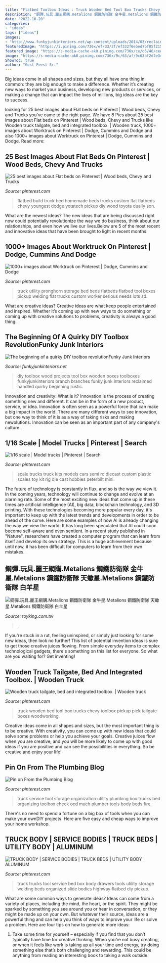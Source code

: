 ```yaml
---
title: "Flatbed Toolbox Ideas : Truck Wooden Bed Tool Box Trucks Chevy Toolbox Pickup Pick Tailgate Boxes Woodworking"
description: "鋼彈.玩具.麗王網購.metalions 鋼鐵防衛隊 金牛星.metalions 鋼鐵防衛隊 天蠍星.metalions 鋼鐵防衛隊 白羊星"
date: "2022-10-20"
categories:
- "ideas"
tags: ["ideas"]
images:
- "http://www.funkyjunkinteriors.net/wp-content/uploads/2014/03/reclaimed-wood-toolboxes-1614.jpg"
featuredImage: "https://i.pinimg.com/736x/ef/33/2f/ef332f6ebed7bf05f215da5de19ddd85--toolbox-plumbing.jpg"
featured_image: "https://s-media-cache-ak0.pinimg.com/736x/ce/d6/46/ced64613de9fcfde1539354507453531.jpg"
image: "https://s-media-cache-ak0.pinimg.com/736x/9c/63/af/9c63af2d7e3c58e9bb6a1f1d08f06913.jpg"
ShowToc: true
author: "Gust Feest Sr."
---
```



Big ideas come in all shapes and sizes, but they all have one thing in common: they are big enough to make a difference. Whether it’s creating new ways to market your business, developing new products or services, or making a change that can impact the lives of millions, big ideas are the key to success.

	

		
looking for 25 best images about Flat beds on Pinterest | Wood beds, Chevy and Trucks you've came to the right page. We have 8 Pics about 25 best images about Flat beds on Pinterest | Wood beds, Chevy and Trucks like Wooden truck tailgate, bed and integrated toolbox. | Wooden truck, 1000+ images about Worktruck on Pinterest | Dodge, Cummins and Dodge and also 1000+ images about Worktruck on Pinterest | Dodge, Cummins and Dodge. Read more:
		
    
## 25 Best Images About Flat Beds On Pinterest | Wood Beds, Chevy And Trucks

<img loading=lazy src="https://s-media-cache-ak0.pinimg.com/736x/9c/63/af/9c63af2d7e3c58e9bb6a1f1d08f06913.jpg" onerror="this.onerror=null;this.src='https://tse2.mm.bing.net/th?id=OIP.3q1NjQh7ZP5xxmFoTv-z5gHaEL&amp;pid=15.1';" alt="25 best images about Flat beds on Pinterest | Wood beds, Chevy and Trucks">

_Source: pinterest.com_

>flatbed build truck bed homemade beds trucks custom flat flatbeds chevy youngest dodge yotatech pickup diy wood toyota dually son. 

	

What are the newest ideas?
The new ideas that are being discussed right now could potentially revolutionize the way we do business, think about our relationships, and even how we live our lives.Below are 5 of the most recent and innovative ideas that have been brought to light in recent months.

    
## 1000+ Images About Worktruck On Pinterest | Dodge, Cummins And Dodge

<img loading=lazy src="https://s-media-cache-ak0.pinimg.com/736x/e4/75/66/e475669d514ba0b9da2b5605b21e8875.jpg" onerror="this.onerror=null;this.src='https://tse4.mm.bing.net/th?id=OIP.WkbiRsjZHPDBEwUGtFdmIwHaF2&amp;pid=15.1';" alt="1000+ images about Worktruck on Pinterest | Dodge, Cummins and Dodge">

_Source: pinterest.com_

>truck utility pronghorn storage bed beds flatbeds flatbed tool boxes pickup welding flat trucks custom worker serious needs lots sd. 

	

What are creative ideas?
Creative ideas are what keep people entertained and inspired. Whether it’s coming up with new ways to do something or coming up with creative solutions to problems, creativity is always a good thing.

    
## The Beginning Of A Quirky DIY Toolbox RevolutionFunky Junk Interiors

<img loading=lazy src="http://www.funkyjunkinteriors.net/wp-content/uploads/2014/03/reclaimed-wood-toolboxes-1614.jpg" onerror="this.onerror=null;this.src='https://tse2.mm.bing.net/th?id=OIP.GI-zaUz0cRYKIrRXIhqc6AHaE8&amp;pid=15.1';" alt="The beginning of a quirky DIY toolbox revolutionFunky Junk Interiors">

_Source: funkyjunkinteriors.net_

>diy toolbox wood projects tool box wooden boxes toolboxes funkyjunkinteriors branch branches funky junk interiors reclaimed handled quirky beginning rustic. 

	

Innovation and creativity: What is it?
Innovation is the process of creating something new and different. It can be in the form of a new product, service, or idea. Innovation is often seen as a powerful force that can make a big impact in the world. There are many different ways to see innovation, but one way to think of it is as a way of taking risks and making newolutions. Innovation can be seen as an important part of any company's culture.

    
## 1/16 Scale | Model Trucks | Pinterest | Search

<img loading=lazy src="https://s-media-cache-ak0.pinimg.com/736x/ce/d6/46/ced64613de9fcfde1539354507453531.jpg" onerror="this.onerror=null;this.src='https://tse3.mm.bing.net/th?id=OIP.jYnPR-a9YFgkl3V2XaxKiAHaFj&amp;pid=15.1';" alt="1/16 scale | Model trucks | Pinterest | Search">

_Source: pinterest.com_

>scale trucks truck kits models cars semi rc diecast custom plastic scales toy kit rig die cast hobbies peterbilt mini. 

	

The future of technology is constantly in flux, and so is the way we view it.
In the coming years, technology will continue to change and evolve at an alarming rate. Some of the most exciting new ideas that come up in these times are artificial intelligence (AI), big data, blockchain technology, and 3D printing. With these technologies becoming more popular every day, it's important to keep up with the latest trends and developments in order to be ahead of the curve. Here are some examples of how AI is already changing the way we view the world: 
It has long been speculated that AI could soon become self-aware and even sentient. In a recent study published in "Nature", researchers have created a computer program that can learn from itself and develop its own strategy. This is a huge achievement because until now, it has been difficult for computers to learn from their own mistakes.

    
## 鋼彈.玩具.麗王網購.Metalions 鋼鐵防衛隊 金牛星.Metalions 鋼鐵防衛隊 天蠍星.Metalions 鋼鐵防衛隊 白羊星

<img loading=lazy src="http://www.toyking.com.tw/image/toy/gaia/001.jpg" onerror="this.onerror=null;this.src='https://tse3.mm.bing.net/th?id=OIP.MHsIb3q8a11LgjSvDtR_YwAAAA&amp;pid=15.1';" alt="鋼彈.玩具.麗王網購.Metalions 鋼鐵防衛隊 金牛星.Metalions 鋼鐵防衛隊 天蠍星.Metalions 鋼鐵防衛隊 白羊星">

_Source: toyking.com.tw_

>. 

	

If you're stuck in a rut, feeling uninspired, or simply just looking for some new ideas, then look no further! This list of potential invention ideas is sure to get those creative juices flowing. From simple everyday items to complex technological gadgets, there's something on this list for everyone. So what are you waiting for? Get inventing!

    
## Wooden Truck Tailgate, Bed And Integrated Toolbox. | Wooden Truck

<img loading=lazy src="https://i.pinimg.com/originals/af/49/1f/af491fe03d0da464efa2aa1ce294d36c.jpg" onerror="this.onerror=null;this.src='https://tse4.mm.bing.net/th?id=OIP.IoGTeWsx0TQ6cO2lS9MdQgHaNK&amp;pid=15.1';" alt="Wooden truck tailgate, bed and integrated toolbox. | Wooden truck">

_Source: pinterest.com_

>truck wooden bed tool box trucks chevy toolbox pickup pick tailgate boxes woodworking. 

	

Creative ideas come in all shapes and sizes, but the most important thing is to be creative. With creativity, you can come up with new ideas that could solve some problems or help you achieve your goals. Creative juices flow when you are creative, and you will be more likely to come up with good ideas if you are positive and can see the possibilities in everything. So be creative and enjoy your life!

    
## Pin On From The Plumbing Blog

<img loading=lazy src="https://i.pinimg.com/736x/ef/33/2f/ef332f6ebed7bf05f215da5de19ddd85--toolbox-plumbing.jpg" onerror="this.onerror=null;this.src='https://tse3.mm.bing.net/th?id=OIP.dcxcTDLpNGVCNGG8oQkaVQHaJx&amp;pid=15.1';" alt="Pin on From the Plumbing Blog">

_Source: pinterest.com_

>truck service tool storage organization utility plumbing box trucks bed organizing toolbox check ocd much plumber tools body beds fire. 

	

There's no need to spend a fortune on a big box of tools when you can make your ownDIY projects. Here are five easy and cheap ways to improve your home workshop.

    
## TRUCK BODY | SERVICE BODIES | TRUCK BEDS | UTILITY BODY | ALUMINUM

<img loading=lazy src="https://i.pinimg.com/736x/cd/c3/fb/cdc3fb138ea731a396cf6222a384b5c2--welding-trucks-toolbox.jpg" onerror="this.onerror=null;this.src='https://tse3.mm.bing.net/th?id=OIP.uoSSbodIyG_lTox23SgYlwHaGX&amp;pid=15.1';" alt="TRUCK BODY | SERVICE BODIES | TRUCK BEDS | UTILITY BODY | ALUMINUM">

_Source: pinterest.com_

>truck trucks tool service bed box body drawers tools utility storage welding beds organized slide bodies highway flatbed diy pickup. 

	

What are some common ways to generate ideas?
Ideas can come from a variety of places, including the mind, the heart, or the spirit. They might be sparked by something you see around you or hear in conversation, or they might be made up on your own. But whatever their source, ideas are a powerful thing and can help you think of ways to improve your life or solve a problem. Here are four tips on how to generate more ideas: 
1. Take some time for yourself – especially if you find that you don’t typically have time for creative thinking. When you’re not busy creating, or when it feels like work is taking up all your time and energy, try doing something else that’s both challenging and rewarding. This could be anything from reading an interesting book to taking a walk outside. 

